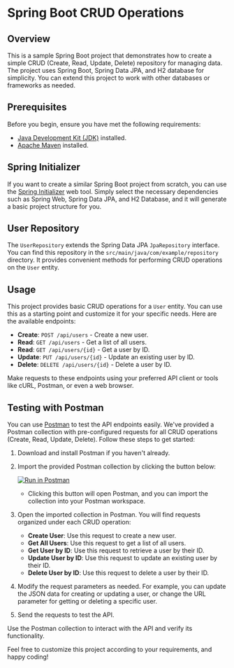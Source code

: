 # Spring Boot CRUD Operations

## Overview
This is a sample Spring Boot project that demonstrates how to create a simple CRUD (Create, Read, Update, Delete) repository for managing data. The project uses Spring Boot, Spring Data JPA, and H2 database for simplicity. You can extend this project to work with other databases or frameworks as needed.

## Prerequisites

Before you begin, ensure you have met the following requirements:

- [Java Development Kit (JDK)](https://adoptopenjdk.net/) installed.
- [Apache Maven](https://maven.apache.org/) installed.

## Spring Initializer

If you want to create a similar Spring Boot project from scratch, you can use the [Spring Initializer](https://start.spring.io/) web tool. Simply select the necessary dependencies such as Spring Web, Spring Data JPA, and H2 Database, and it will generate a basic project structure for you.

## User Repository

The `UserRepository` extends the Spring Data JPA `JpaRepository` interface. You can find this repository in the `src/main/java/com/example/repository` directory. It provides convenient methods for performing CRUD operations on the `User` entity.

## Usage

This project provides basic CRUD operations for a `User` entity. You can use this as a starting point and customize it for your specific needs. Here are the available endpoints:

- **Create**: `POST /api/users` - Create a new user.
- **Read**: `GET /api/users` - Get a list of all users.
- **Read**: `GET /api/users/{id}` - Get a user by ID.
- **Update**: `PUT /api/users/{id}` - Update an existing user by ID.
- **Delete**: `DELETE /api/users/{id}` - Delete a user by ID.

Make requests to these endpoints using your preferred API client or tools like cURL, Postman, or even a web browser.

## Testing with Postman

You can use [Postman](https://www.postman.com/) to test the API endpoints easily. We've provided a Postman collection with pre-configured requests for all CRUD operations (Create, Read, Update, Delete). Follow these steps to get started:

1. Download and install Postman if you haven't already.

2. Import the provided Postman collection by clicking the button below:

   [![Run in Postman](https://run.pstmn.io/button.svg)](https://www.getpostman.com/collections/collection_id)

   - Clicking this button will open Postman, and you can import the collection into your Postman workspace.

3. Open the imported collection in Postman. You will find requests organized under each CRUD operation:

   - **Create User**: Use this request to create a new user.
   - **Get All Users**: Use this request to get a list of all users.
   - **Get User by ID**: Use this request to retrieve a user by their ID.
   - **Update User by ID**: Use this request to update an existing user by their ID.
   - **Delete User by ID**: Use this request to delete a user by their ID.

4. Modify the request parameters as needed. For example, you can update the JSON data for creating or updating a user, or change the URL parameter for getting or deleting a specific user.

5. Send the requests to test the API.

Use the Postman collection to interact with the API and verify its functionality.

Feel free to customize this project according to your requirements, and happy coding!


